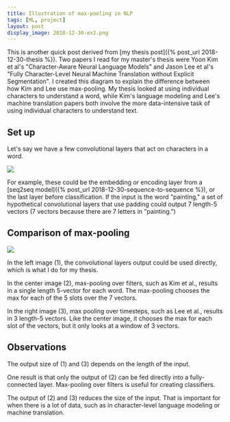 ```yaml
---
title: Illustration of max-pooling in NLP
tags: [ML, project]
layout: post
display_image: 2018-12-30-ex2.png
---
```


This is another quick post derived from [my thesis post]({% post_url 2018-12-30-thesis %}).
Two papers I read for my master's thesis were Yoon Kim et al's "Character-Aware Neural Language Models" and Jason Lee et al's "Fully Character-Level Neural Machine Translation without Explicit Segmentation". I created this diagram to explain the difference between how Kim and Lee use max-pooling.
My thesis looked at using individual characters to understand a word, while Kim's language modeling and Lee's machine translation papers both involve the more data-intensive task of using individual characters to understand text.


## Set up

Let's say we have a few convolutional layers that act on characters in a word.

<img src="/assets/2018-12-30-convs-layers.png">

For example, these could be the embedding or encoding layer from a [seq2seq model]({% post_url 2018-12-30-sequence-to-sequence %}), or the last layer before classification.
If the input is the word "painting," a set of hypothetical convolutional layers that use padding could output 7 length-5 vectors (7 vectors because there are 7 letters in "painting.")

## Comparison of max-pooling

<img src="/assets/2018-12-30-maxpooldiff.png">

In the left image (1), the convolutional layers output could be used directly, which is what I do for my thesis.

In the center image (2), max-pooling over filters, such as Kim et al., results in a single length 5-vector for each word. The max-pooling chooses the max for each of the 5 slots over the 7 vectors.

In the right image (3), max pooling over timesteps, such as Lee et al., results in 3 length-5 vectors. Like the center image, it chooses the max for each slot of the vectors, but it only looks at a window of 3 vectors.

## Observations

The output size of (1) and (3) depends on the length of the input.

One result is that only the output of (2) can be fed directly into a fully-connected layer. Max-pooling over filters is useful for creating classifiers.

The output of (2) and (3) reduces the size of the input. That is important for when there is a lot of data, such as in character-level language modeling or machine translation.
